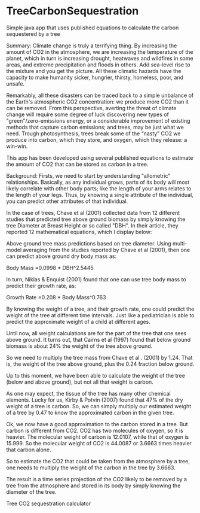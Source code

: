 # TreeCarbonSequestration
Simple java app that uses published equations to calculate the carbon sequestered by a tree

Summary: Climate change is truly a terrifying thing. By increasing the amount of CO2 in the atmosphere, we are increasing the temperature of the planet, which in turn is increasing drought, heatwaves and wildfires in some areas, and extreme precipitation and floods in others. Add sea-level rise to the mixture and you get the picture. All these climatic hazards have the capacity to make humanity sicker, hungrier, thirsty, homeless, poor, and unsafe.

Remarkably, all these disasters can be traced back to a simple unbalance of the Earth's atmospheric CO2 concentration: we produce more CO2 than it can be removed. From this perspective, averting the threat of climate change will require some degree of luck discovering new types of "green"/zero-emissions energy, or a considerable improvement of existing methods that capture carbon emissions; and trees, may be just what we need. Trough photosynthesis, trees break some of the “nasty” CO2 we produce into carbon, which they store, and oxygen, which they release: a win-win.

This app has been developed using several published equations to estimate the amount of CO2 that can be stored as carbon in a tree.

Background: Firsts, we need to start by understanding "allometric" relationships. Basically, as any individual grows, parts of its body will most likely correlate with other body parts; like the length of your arms relates to the length of your legs. Thus, by knowing a single attribute of the individual, you can predict other attributes of that individual.

In the case of trees, Chave et al (2001) collected data from 12 different studies that predicted tree above ground biomass by simply knowing the tree Diameter at Breast Height or so called "DBH". In their article, they reported 12 mathematical equations, which I display below:


Above ground tree mass predictions based on tree diameter.
Using multi-model averaging from the studies reported by Chave et al (2001), then one can predict above ground dry body mass as:

Body Mass =0.0998 * DBH^2.5445

In turn, Niklas & Enquist (2001) found that one can use tree body mass to predict their growth rate, as:

Growth Rate =0.208 * Body Mass^0.763

By knowing the weight of a tree, and their growth rate, one could predict the weight of the tree at different time intervals. Just like a pediatrician is able to predict the approximate weight of a child at different ages.

Until now, all weight calculations are for the part of the tree that one sees above ground. It turns out, that Cairns et al (1997) found that below ground biomass is about 24% the weight of the tree above ground.

So we need to multiply the tree mass from Chave et al . (2001) by 1.24. That is, the weight of the tree above ground, plus the 0.24 fraction below ground.

Up to this moment, we have been able to calculate the weight of the tree (below and above ground), but not all that weight is carbon.

As one may expect, the tissue of the tree has many other chemical elements. Lucky for us, Kirby & Potvin (2007) found that 47% of the dry weight of a tree is carbon. So, we can simply multiply our estimated weight of a tree by 0.47 to know the approximated carbon in the given tree.

Ok, we now have a good approximation to the carbon stored in a tree. But carbon is different from CO2. CO2 has two molecules of oxygen, so it is heavier. The molecular weight of carbon is 12.0107, while that of oxygen is 15.999. So the molecular weight of CO2 is 44.0087 or 3.6663 times heavier that carbon alone.

So to estimate the CO2 that could be taken from the atmosphere by a tree, one needs to multiply the weight of the carbon in the tree by 3.6663.

The result is a time series projection of the CO2 likely to be removed by a tree from the atmosphere and stored in its body by simply knowing the diameter of the tree.




Tree CO2 sequestration calculator
